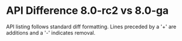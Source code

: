 # API Difference 8.0-rc2 vs 8.0-ga

API listing follows standard diff formatting.
Lines preceded by a '+' are additions and a '-' indicates removal.


